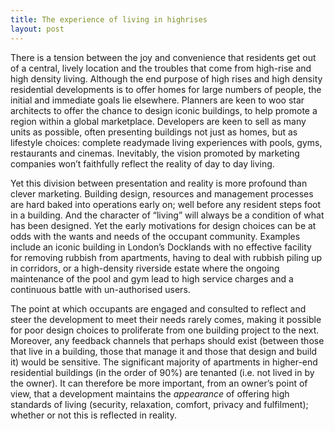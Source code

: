 ```yaml
---
title: The experience of living in highrises
layout: post
---
```

There is a tension between the joy and convenience that residents get out of a central, lively location and the troubles that come from high-rise and high density living.  Although the end purpose of high rises and high density residential developments is to offer homes for large numbers of people, the initial and immediate goals lie elsewhere.  Planners are keen to woo star architects to offer the chance to design iconic buildings, to help promote a region within a global marketplace.  Developers are keen to sell as many units as possible, often presenting buildings not just as homes, but as lifestyle choices: complete readymade living experiences with pools, gyms, restaurants and cinemas.  Inevitably, the vision promoted by marketing companies won’t faithfully reflect the reality of day to day living. 

Yet this division between presentation and reality is more profound than clever marketing.  Building design, resources and management processes are hard baked into operations early on; well before any resident steps foot in a building.  And the character of “living” will always be a condition of what has been designed.  Yet the early motivations for design choices can be at odds with the wants and needs of the occupant community.  Examples include an iconic building in London’s Docklands with no effective facility for removing rubbish from apartments, having to deal with rubbish piling up in corridors, or a high-density riverside estate where the ongoing maintenance of the pool and gym lead to high service charges and a continuous battle with un-authorised users.  

The point at which occupants are engaged and consulted to reflect and steer the development to meet their needs rarely comes, making it possible for poor design choices to proliferate from one building project to the next.   Moreover, any feedback channels that perhaps should exist (between those that live in a building, those that manage it and those that design and build it) would be sensitive.  The significant majority of apartments in higher-end residential buildings (in the order of 90%) are tenanted (i.e. not lived in by the owner).   It can therefore be more important, from an owner’s point of view, that a development maintains the *appearance* of offering high standards of living (security, relaxation, comfort, privacy and fulfilment); whether or not this is reflected in reality.   